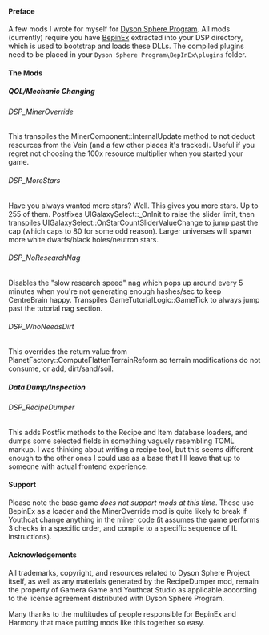 #### Preface

A few mods I wrote for myself for [Dyson Sphere Program](https://store.steampowered.com/app/1366540/Dyson_Sphere_Program/).  All mods (currently) require you have [BepinEx](https://bepinex.github.io/bepinex_docs/master/) extracted into your DSP directory, which is used to bootstrap and loads these DLLs.  The compiled plugins need to be placed in your `Dyson Sphere Program\BepInEx\plugins` folder.

#### The Mods

##### QOL/Mechanic Changing

###### DSP_MinerOverride
This transpiles the MinerComponent::InternalUpdate method to not deduct resources from the Vein (and a few other places it's tracked).  Useful if you regret not choosing the 100x resource multiplier when you started your game.

###### DSP_MoreStars
Have you always wanted more stars? Well. This gives you more stars. Up to 255 of them. Postfixes UIGalaxySelect::\_OnInit to raise the slider limit, then transpiles UIGalaxySelect::OnStarCountSliderValueChange to jump past the cap (which caps to 80 for some odd reason). Larger universes will spawn more white dwarfs/black holes/neutron stars.

###### DSP_NoResearchNag
Disables the "slow research speed" nag which pops up around every 5 minutes when you're not generating enough hashes/sec to keep CentreBrain happy.  Transpiles GameTutorialLogic::GameTick to always jump past the tutorial nag section.

###### DSP_WhoNeedsDirt
This overrides the return value from PlanetFactory::ComputeFlattenTerrainReform so terrain modifications do not consume, or add, dirt/sand/soil.

##### Data Dump/Inspection

###### DSP_RecipeDumper
This adds Postfix methods to the Recipe and Item database loaders, and dumps some selected fields in something vaguely resembling TOML markup.  I was thinking about writing a recipe tool, but this seems different enough to the other ones I could use as a base that I'll leave that up to someone with actual frontend experience.

#### Support

Please note the base game _does not support mods at this time_. These use BepinEx as a loader and the MinerOverride mod is quite likely to break if Youthcat change anything in the miner code (it assumes the game performs 3 checks in a specific order, and compile to a specific sequence of IL instructions).

#### Acknowledgements

All trademarks, copyright, and resources related to Dyson Sphere Project itself, as well as any materials generated by the RecipeDumper mod, remain the property of Gamera Game and Youthcat Studio as applicable according to the license agreement distributed with Dyson Sphere Program.

Many thanks to the multitudes of people responsible for BepinEx and Harmony that make putting mods like this together so easy.